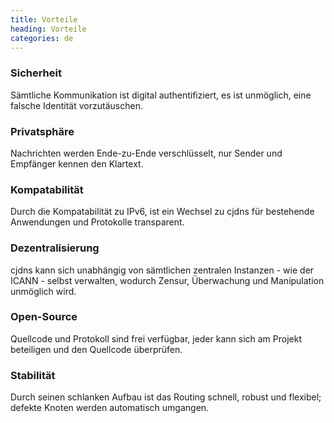 ```yaml
---
title: Vorteile
heading: Vorteile
categories: de
---
```

<div class="pure-u-sm-1-2 pure-u-md-1-3 feature">
    <h3>Sicherheit</h3>
    <i class="fa fa-lock"></i>
    <p>Sämtliche Kommunikation ist digital authentifiziert, es ist unmöglich, eine falsche Identität vorzutäuschen.</p>
</div>

<div class="pure-u-sm-1-2 pure-u-md-1-3 feature">
    <h3>Privatsphäre</h3>
    <i class="fa fa-eye"></i>
    <p>Nachrichten werden Ende-zu-Ende verschlüsselt, nur Sender und Empfänger kennen den Klartext.</p>
</div>

<div class="pure-u-sm-1-2 pure-u-md-1-3 feature">
    <h3>Kompatabilität</h3>
    <i class="fa fa-globe"></i>
    <p>Durch die Kompatabilität zu IPv6, ist ein Wechsel zu cjdns für bestehende Anwendungen und Protokolle transparent. </p>
</div>

<div class="pure-u-sm-1-2 pure-u-md-1-3 feature">
    <h3>Dezentralisierung</h3>
    <i class="fa fa-sitemap"></i>
    <p>cjdns kann sich unabhängig von sämtlichen zentralen Instanzen - wie der ICANN - selbst verwalten, wodurch Zensur, Überwachung und Manipulation unmöglich wird.</p>
</div>

<div class="pure-u-sm-1-2 pure-u-md-1-3 feature">
    <h3>Open-Source</h3>
    <i class="fa fa-users"></i>
    <p>Quellcode und Protokoll sind frei verfügbar, jeder kann sich am Projekt beteiligen und den Quellcode überprüfen.</p>
</div>

<div class="pure-u-sm-1-2 pure-u-md-1-3 feature">
    <h3>Stabilität</h3>
    <i class="fa fa-tachometer"></i>
    <p>Durch seinen schlanken Aufbau ist das Routing schnell, robust und flexibel; defekte Knoten werden automatisch umgangen.</p>
</div>
